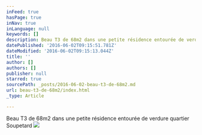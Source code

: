 ```yaml
---
inFeed: true
hasPage: true
inNav: true
inLanguage: null
keywords: []
description: Beau T3 de 68m2 dans une petite résidence entourée de verdure quartier Soupetard
datePublished: '2016-06-02T09:15:51.781Z'
dateModified: '2016-06-02T09:15:13.044Z'
title: ''
author: []
authors: []
publisher: null
starred: true
sourcePath: _posts/2016-06-02-beau-t3-de-68m2.md
url: beau-t3-de-68m2/index.html
_type: Article

---
```

Beau T3 de 68m2 dans une petite résidence entourée de verdure quartier Soupetard
![](https://the-grid-user-content.s3-us-west-2.amazonaws.com/ccae22c2-05b1-4c1d-b9f4-d7e5bc85c4fc.jpg)